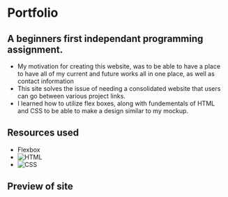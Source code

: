 # Portfolio

## A beginners first independant programming assignment.

- My motivation for creating this website, was to be able to have a place to have all of my current and future works all in one place, as well as contact information
- This site solves the issue of needing a consolidated website that users can go between various project links.
- I learned how to utilize flex boxes, along with fundementals of HTML and CSS to be able to make a design similar to my mockup.

## Resources used

- Flexbox
- ![HTML](https://img.shields.io/badge/HTML5-E34F26?style=for-the-badge&logo=html5&logoColor=white)
- ![CSS](https://img.shields.io/badge/CSS3-1572B6?style=for-the-badge&logo=css3&logoColor=white)

## Preview of site
